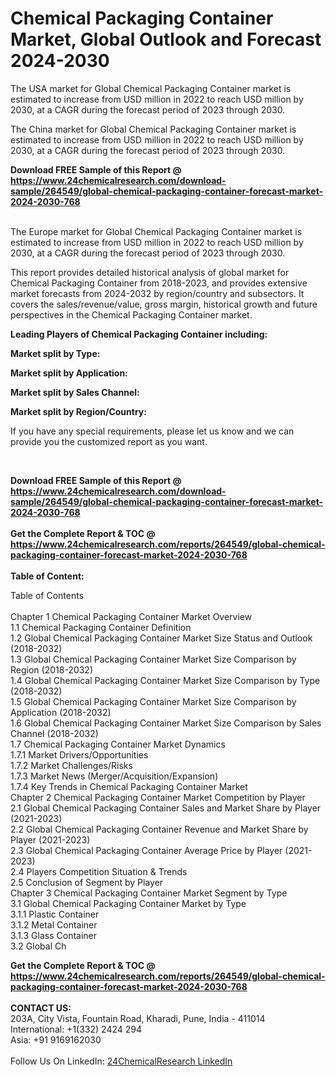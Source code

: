 <h1>Chemical Packaging Container Market, Global Outlook and Forecast 2024-2030</h1><p>The USA market for Global Chemical Packaging Container market is estimated to increase from USD million in 2022 to reach USD million by 2030, at a CAGR during the forecast period of 2023 through 2030.</p><p>
</p><p>The China market for Global Chemical Packaging Container market is estimated to increase from USD million in 2022 to reach USD million by 2030, at a CAGR during the forecast period of 2023 through 2030.</p><div><b>Download FREE Sample of this Report @ 
            <a href="https://www.24chemicalresearch.com/download-sample/264549/global-chemical-packaging-container-forecast-market-2024-2030-768">
            https://www.24chemicalresearch.com/download-sample/264549/global-chemical-packaging-container-forecast-market-2024-2030-768</a></b></div><br><p>
</p><p>The Europe market for Global Chemical Packaging Container market is estimated to increase from USD million in 2022 to reach USD million by 2030, at a CAGR during the forecast period of 2023 through 2030.</p><p>
</p><p>
This report provides detailed historical analysis of global market for Chemical Packaging Container from 2018-2023, and provides extensive market forecasts from 2024-2032 by region/country and subsectors. It covers the sales/revenue/value, gross margin, historical growth and future perspectives in the Chemical Packaging Container market.</p><p>
</p><p>
<strong>Leading Players of Chemical Packaging Container including:</strong></p><p>
</p><p>
<strong>Market split by Type:</strong></p><p>
</p><p>
<strong>Market split by Application:</strong></p><p>
</p><p>
<strong>Market split by Sales Channel:</strong></p><p>
</p><p>
<strong>Market split by Region/Country:</strong></p><p>
</p><p>
If you have any special requirements, please let us know and we can provide you the customized report as you want.</p><p>
 </p><div><b>Download FREE Sample of this Report @ 
            <a href="https://www.24chemicalresearch.com/download-sample/264549/global-chemical-packaging-container-forecast-market-2024-2030-768">
            https://www.24chemicalresearch.com/download-sample/264549/global-chemical-packaging-container-forecast-market-2024-2030-768</a></b></div><br><div><b>Get the Complete Report & TOC @ 
            <a href="https://www.24chemicalresearch.com/reports/264549/global-chemical-packaging-container-forecast-market-2024-2030-768">
            https://www.24chemicalresearch.com/reports/264549/global-chemical-packaging-container-forecast-market-2024-2030-768</a></b></div><br>
            <b>Table of Content:</b><p>Table of Contents<br />
<br />
Chapter 1 Chemical Packaging Container Market Overview<br />
    1.1 Chemical Packaging Container Definition<br />
    1.2 Global Chemical Packaging Container Market Size Status and Outlook (2018-2032)<br />
    1.3 Global Chemical Packaging Container Market Size Comparison by Region (2018-2032)<br />
    1.4 Global Chemical Packaging Container Market Size Comparison by Type (2018-2032)<br />
    1.5 Global Chemical Packaging Container Market Size Comparison by Application (2018-2032)<br />
    1.6 Global Chemical Packaging Container Market Size Comparison by Sales Channel (2018-2032)<br />
    1.7 Chemical Packaging Container Market Dynamics<br />
        1.7.1 Market Drivers/Opportunities<br />
        1.7.2 Market Challenges/Risks<br />
        1.7.3 Market News (Merger/Acquisition/Expansion)<br />
        1.7.4 Key Trends in Chemical Packaging Container Market<br />
Chapter 2 Chemical Packaging Container Market Competition by Player<br />
    2.1 Global Chemical Packaging Container Sales and Market Share by Player (2021-2023)<br />
    2.2 Global Chemical Packaging Container Revenue and Market Share by Player (2021-2023)<br />
    2.3 Global Chemical Packaging Container Average Price by Player (2021-2023)<br />
    2.4 Players Competition Situation & Trends<br />
    2.5 Conclusion of Segment by Player<br />
Chapter 3 Chemical Packaging Container Market Segment by Type<br />
    3.1 Global Chemical Packaging Container Market by Type<br />
        3.1.1 Plastic Container<br />
        3.1.2 Metal Container<br />
        3.1.3 Glass Container<br />
    3.2 Global Ch</p><div><b>Get the Complete Report & TOC @ 
            <a href="https://www.24chemicalresearch.com/reports/264549/global-chemical-packaging-container-forecast-market-2024-2030-768">
            https://www.24chemicalresearch.com/reports/264549/global-chemical-packaging-container-forecast-market-2024-2030-768</a></b></div><br><b>CONTACT US:</b><br>
            203A, City Vista, Fountain Road, Kharadi, Pune, India - 411014<br>
            International: +1(332) 2424 294<br>
            Asia: +91 9169162030 <br><br>
            Follow Us On LinkedIn: <a href="https://www.linkedin.com/company/24chemicalresearch/">24ChemicalResearch LinkedIn</a>